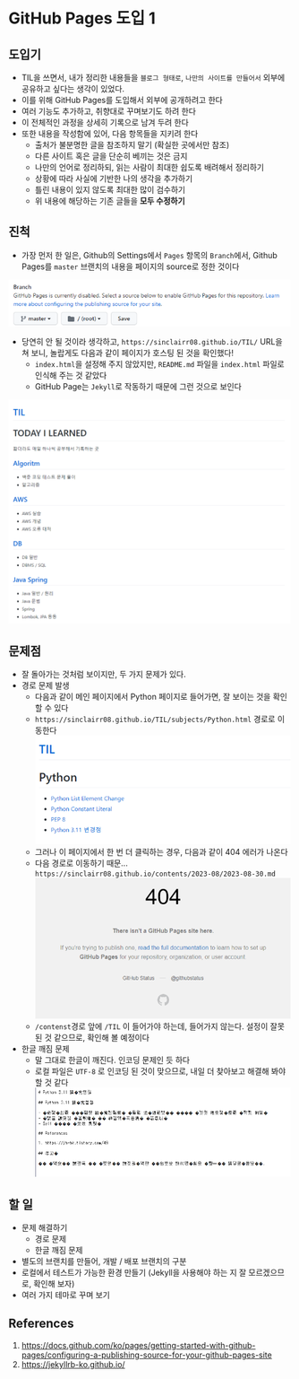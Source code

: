 # GitHub Pages 도입 1

## 도입기

- TIL을 쓰면서, 내가 정리한 내용들을 `블로그 형태로`, `나만의 사이트를 만들어서` 외부에 공유하고 싶다는 생각이 있었다.
- 이를 위해 GitHub Pages를 도입해서 외부에 공개하려고 한다
- 여러 기능도 추가하고, 취향대로 꾸며보기도 하려 한다
- 이 전체적인 과정을 상세히 기록으로 남겨 두려 한다
- 또한 내용을 작성함에 있어, 다음 항목들을 지키려 한다
  - 출처가 불분명한 글을 참조하지 말기 (확실한 곳에서만 참조)
  - 다른 사이트 혹은 글을 단순히 베끼는 것은 금지
  - 나만의 언어로 정리하되, 읽는 사람이 최대한 쉽도록 배려해서 정리하기
  - 상황에 따라 사실에 기반한 나의 생각을 추가하기
  - 틀린 내용이 있지 않도록 최대한 많이 검수하기
  - 위 내용에 해당하는 기존 글들을 **모두 수정하기**

## 진척

- 가장 먼저 한 일은, Github의 Settings에서 `Pages` 항목의 `Branch`에서, Github Pages를 `master` 브랜치의 내용을 페이지의 source로 정한 것이다

![](./imgs/2023-08-31-1.png)

- 당연히 안 될 것이라 생각하고, `https://sinclairr08.github.io/TIL/` URL을 쳐 보니, 놀랍게도 다음과 같이 페이지가 호스팅 된 것을 확인했다!
  - `index.html`을 설정해 주지 않았지만, `README.md` 파일을 `index.html` 파일로 인식해 주는 것 같았다
  - GitHub Page는 `Jekyll`로 작동하기 때문에 그런 것으로 보인다

![](./imgs/2023-08-31-2.png)

## 문제점

- 잘 돌아가는 것처럼 보이지만, 두 가지 문제가 있다.
- 경로 문제 발생
  - 다음과 같이 메인 페이지에서 Python 페이지로 들어가면, 잘 보이는 것을 확인할 수 있다
  - `https://sinclairr08.github.io/TIL/subjects/Python.html` 경로로 이동한다
    ![](./imgs/2023-08-31-3.png)
  - 그러나 이 페이지에서 한 번 더 클릭하는 경우, 다음과 같이 404 에러가 나온다
  - 다음 경로로 이동하기 때문... `https://sinclairr08.github.io/contents/2023-08/2023-08-30.md`
    ![](./imgs/2023-08-31-4.png)
  - `/contenst`경로 앞에 `/TIL` 이 들어가야 하는데, 들어가지 않는다. 설정이 잘못된 것 같으므로, 확인해 볼 예정이다
- 한글 깨짐 문제
  - 말 그대로 한글이 깨진다. 인코딩 문제인 듯 하다
  - 로컬 파일은 `UTF-8` 로 인코딩 된 것이 맞으므로, 내일 더 찾아보고 해결해 봐야 할 것 같다
    ![](./imgs/2023-08-31-5.png)

## 할 일

- 문제 해결하기
  - 경로 문제
  - 한글 깨짐 문제
- 별도의 브랜치를 만들어, 개발 / 배포 브랜치의 구분
- 로컬에서 테스트가 가능한 환경 만들기 (Jekyll을 사용해야 하는 지 잘 모르겠으므로, 확인해 보자)
- 여러 가지 테마로 꾸며 보기

## References

1. https://docs.github.com/ko/pages/getting-started-with-github-pages/configuring-a-publishing-source-for-your-github-pages-site
2. https://jekyllrb-ko.github.io/
